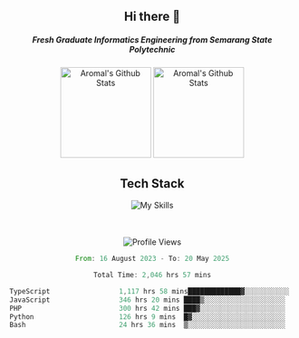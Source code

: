 <div align="center">
  <h2>Hi there 👋</h2>

  <h5>Fresh Graduate Informatics Engineering from Semarang State Polytechnic</h5>

  <img
    height="160"
    alt="Aromal's Github Stats"
    src="https://github-readme-stats.vercel.app/api?username=dafariski77&show_icons=true&theme=tokyonight&count_private=true"
  />
  <img
    alt="Aromal's Github Stats"
    height="160"
    src="https://github-readme-stats.vercel.app/api/top-langs/?username=dafariski77&layout=compact&theme=tokyonight"
  />

  <h2>Tech Stack</h2>
  
![My Skills](https://simpleskill.icons.workers.dev/svg?i=typescript,next.js,react,tailwindcss,shadcnui,reactquery,prisma,socketdotio,zod)

  <br /><br />
  <img src="https://komarev.com/ghpvc/?username=dafariski77&abbreviated=true" alt="Profile Views">
    
  <!--START_SECTION:waka-->

```rust
From: 16 August 2023 - To: 20 May 2025

Total Time: 2,046 hrs 57 mins

TypeScript                 1,117 hrs 58 mins█████████████▓░░░░░░░░░░░   54.18 %
JavaScript                 346 hrs 20 mins ████▒░░░░░░░░░░░░░░░░░░░░   16.78 %
PHP                        300 hrs 42 mins ███▓░░░░░░░░░░░░░░░░░░░░░   14.57 %
Python                     126 hrs 9 mins  █▓░░░░░░░░░░░░░░░░░░░░░░░   06.11 %
Bash                       24 hrs 36 mins  ▒░░░░░░░░░░░░░░░░░░░░░░░░   01.19 %
```

<!--END_SECTION:waka-->
</div>
